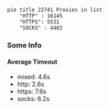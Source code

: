 
```mermaid
pie title 22741 Proxies in list
    "HTTP" : 16145
    "HTTPS": 5531
    "SOCKS" : 4402
```

### Some Info
#### Average Timeout

- mixed: 4.6s
- http: 2.6s
- https: 7.6s
- socks: 6.2s